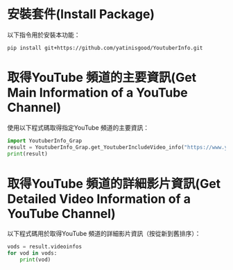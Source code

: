 # 安裝套件(Install Package)
以下指令用於安裝本功能：
```
pip install git+https://github.com/yatinisgood/YoutuberInfo.git
```

# 取得YouTube 頻道的主要資訊(Get Main Information of a YouTube Channel)
使用以下程式碼取得指定YouTube 頻道的主要資訊：
```python
import YoutuberInfo_Grap
result = YoutuberInfo_Grap.get_YoutuberIncludeVideo_info("https://www.youtube.com/@2UncleTsaiPoPo/videos")
print(result)
```

# 取得YouTube 頻道的詳細影片資訊(Get Detailed Video Information of a YouTube Channel)
以下程式碼用於取得YouTube 頻道的詳細影片資訊（按從新到舊排序）：
```python
vods = result.videoinfos
for vod in vods:
    print(vod)
```
